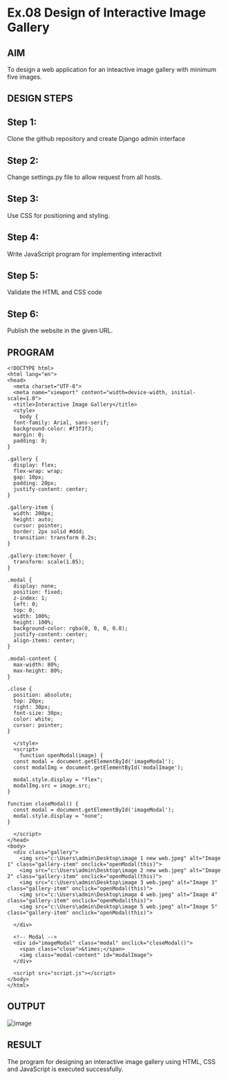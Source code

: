 # Ex.08 Design of Interactive Image Gallery

## AIM
  To design a web application for an inteactive image gallery with minimum five images.

## DESIGN STEPS

## Step 1:

Clone the github repository and create Django admin interface

## Step 2:

Change settings.py file to allow request from all hosts.

## Step 3:

Use CSS for positioning and styling.

## Step 4:

Write JavaScript program for implementing interactivit

## Step 5:

Validate the HTML and CSS code

## Step 6:

Publish the website in the given URL.

## PROGRAM
```
<!DOCTYPE html>
<html lang="en">
<head>
  <meta charset="UTF-8">
  <meta name="viewport" content="width=device-width, initial-scale=1.0">
  <title>Interactive Image Gallery</title>
  <style>
    body {
  font-family: Arial, sans-serif;
  background-color: #f3f3f3;
  margin: 0;
  padding: 0;
}

.gallery {
  display: flex;
  flex-wrap: wrap;
  gap: 10px;
  padding: 20px;
  justify-content: center;
}

.gallery-item {
  width: 200px;
  height: auto;
  cursor: pointer;
  border: 2px solid #ddd;
  transition: transform 0.2s;
}

.gallery-item:hover {
  transform: scale(1.05);
}

.modal {
  display: none;
  position: fixed;
  z-index: 1;
  left: 0;
  top: 0;
  width: 100%;
  height: 100%;
  background-color: rgba(0, 0, 0, 0.8);
  justify-content: center;
  align-items: center;
}

.modal-content {
  max-width: 80%;
  max-height: 80%;
}

.close {
  position: absolute;
  top: 20px;
  right: 30px;
  font-size: 30px;
  color: white;
  cursor: pointer;
}

  </style>
  <script>
    function openModal(image) {
  const modal = document.getElementById('imageModal');
  const modalImg = document.getElementById('modalImage');
  
  modal.style.display = "flex";
  modalImg.src = image.src;
}

function closeModal() {
  const modal = document.getElementById('imageModal');
  modal.style.display = "none";
}

  </script>
</head>
<body>
  <div class="gallery">
    <img src="c:\Users\admin\Desktop\image 1 new web.jpeg" alt="Image 1" class="gallery-item" onclick="openModal(this)">
    <img src="c:\Users\admin\Desktop\image 2 new web.jpeg" alt="Image 2" class="gallery-item" onclick="openModal(this)">
    <img src="c:\Users\admin\Desktop\image 3 web.jpeg" alt="Image 3" class="gallery-item" onclick="openModal(this)">
    <img src="c:\Users\admin\Desktop\image 4 web.jpeg" alt="Image 4" class="gallery-item" onclick="openModal(this)">
    <img src="c:\Users\admin\Desktop\image 5 web.jpeg" alt="Image 5" class="gallery-item" onclick="openModal(this)">

  </div>

  <!-- Modal -->
  <div id="imageModal" class="modal" onclick="closeModal()">
    <span class="close">&times;</span>
    <img class="modal-content" id="modalImage">
  </div>

  <script src="script.js"></script>
</body>
</html>
```

## OUTPUT
![image](https://github.com/user-attachments/assets/aa46f2a2-fdc2-420d-9d3b-11018c0e8f76)


## RESULT
  The program for designing an interactive image gallery using HTML, CSS and JavaScript is executed successfully.
